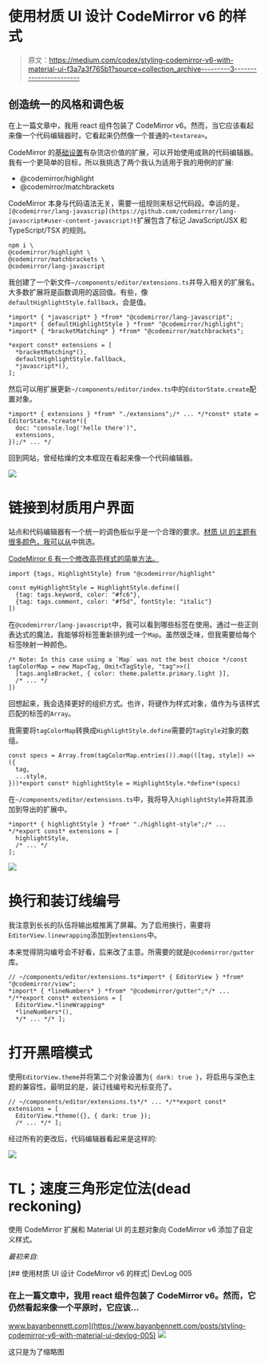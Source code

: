 # 使用材质 UI 设计 CodeMirror v6 的样式

> 原文：<https://medium.com/codex/styling-codemirror-v6-with-material-ui-f3a7a3f765b1?source=collection_archive---------3----------------------->

## 创造统一的风格和调色板

在上一篇文章中，我用 react 组件包装了 CodeMirror v6。然而，当它应该看起来像一个代码编辑器时，它看起来仍然像一个普通的`<textarea>`。

CodeMirror 的[基础设置](https://github.com/codemirror/basic-setup/blob/main/src/basic-setup.ts)有杂货店价值的扩展，可以开始使用成熟的代码编辑器。我有一个更简单的目标，所以我挑选了两个我认为适用于我的用例的扩展:

*   @codemirror/highlight
*   @codemirror/matchbrackets

CodeMirror 本身与代码语法无关，需要一组规则来标记代码段。幸运的是，`[@codemirror/lang-javascrip](https://github.com/codemirror/lang-javascript#user-content-javascript)t`扩展包含了标记 JavaScript/JSX 和 TypeScript/TSX 的规则。

```
npm i \
@codemirror/highlight \
@codemirror/matchbrackets \
@codemirror/lang-javascript
```

我创建了一个新文件`~/components/editor/extensions.ts`并导入相关的扩展名。大多数扩展将是函数调用的返回值。有些，像`defaultHighlightStyle.fallback`，会是值。

```
*import* { *javascript* } *from* "@codemirror/lang-javascript";
*import* { defaultHighlightStyle } *from* "@codemirror/highlight";
*import* { *bracketMatching* } *from* "@codemirror/matchbrackets";

*export const* extensions = [
  *bracketMatching*(),
  defaultHighlightStyle.fallback,
  *javascript*(),
];
```

然后可以用扩展更新`~/components/editor/index.ts`中的`EditorState.create`配置对象。

```
*import* { extensions } *from* "./extensions";/* ... */*const* state = EditorState.*create*({
  doc: "console.log('hello there')",
  extensions,
});/* ... */
```

回到网站，曾经枯燥的文本框现在看起来像一个代码编辑器。

![](img/67041e20735e424c2bdb0614089edc00.png)

# 链接到材质用户界面

站点和代码编辑器有一个统一的调色板似乎是一个合理的要求。[材质 UI 的主题有很多颜色，我可以从](https://next.material-ui.com/customization/default-theme/#main-content)中挑选。

[CodeMirror 6 有一个修改高亮样式的简单方法。](https://codemirror.net/6/examples/styling/#highlighting)

```
import {tags, HighlightStyle} from "@codemirror/highlight"

const myHighlightStyle = HighlightStyle.define([
  {tag: tags.keyword, color: "#fc6"},
  {tag: tags.comment, color: "#f5d", fontStyle: "italic"}
])
```

在`@codemirror/lang-javascript`中，我可以看到哪些标签在使用。通过一些正则表达式的魔法，我能够将标签重新排列成一个`Map`。虽然很乏味，但我需要给每个标签映射一种颜色。

```
/* Note: In this case using a `Map` was not the best choice */const tagColorMap = new Map<Tag, Omit<TagStyle, "tag">>([
  [tags.angleBracket, { color: theme.palette.primary.light }],
  /* ... */
])
```

回想起来，我会选择更好的组织方式。也许，将键作为样式对象，值作为与该样式匹配的标签的`Array`。

我需要将`tagColorMap`转换成`HighlightStyle.define`需要的`TagStyle`对象的数组。

```
const specs = Array.from(tagColorMap.entries()).map(([tag, style]) => ({
  tag,
  ...style,
}))*export const* highlightStyle = HighlightStyle.*define*(specs)
```

在`~/components/editor/extensions.ts`中，我将导入`highlightStyle`并将其添加到导出的扩展中。

```
*import* { highlightStyle } *from* "./highlight-style";/* ... */*export const* extensions = [
  highlightStyle,
  /* ... */
];
```

![](img/9689b492700efcd3395fa25bfa92dad1.png)

# 换行和装订线编号

我注意到长长的队伍将输出框推离了屏幕。为了启用换行，需要将`EditorView.linewrapping`添加到`extensions`中。

本来觉得阴沟编号会不好看，后来改了主意。所需要的就是`@codemirror/gutter`库。

```
// ~/components/editor/extensions.ts*import* { EditorView } *from* "@codemirror/view";
*import* { *lineNumbers* } *from* "@codemirror/gutter";*/* ... */**export const* extensions = [
  EditorView.*lineWrapping*
  *lineNumbers*(),
  */* ... */* ];
```

# 打开黑暗模式

使用`EditorView.theme`并将第二个对象设置为`{ dark: true }`，将启用与深色主题的兼容性。最明显的是，装订线编号和光标变亮了。

```
// ~/components/editor/extensions.ts*/* ... */**export const* extensions = [
  EditorView.*theme({}, { dark: true });
  /* ... */* ];
```

经过所有的更改后，代码编辑器看起来是这样的:

![](img/88f2e711688ffd3147f8c8eacdacd00b.png)

# TL；速度三角形定位法(dead reckoning)

使用 CodeMirror 扩展和 Material UI 的主题对象向 CodeMirror v6 添加了自定义样式。

*最初来自:*

[](https://www.bayanbennett.com/posts/styling-codemirror-v6-with-material-ui-devlog-005) [## 使用材质 UI 设计 CodeMirror v6 的样式| DevLog 005

### 在上一篇文章中，我用 react 组件包装了 CodeMirror v6。然而，它仍然看起来像一个平原时，它应该…

www.bayanbennett.com](https://www.bayanbennett.com/posts/styling-codemirror-v6-with-material-ui-devlog-005) ![](img/8e5119be1bb692e6343b8d27ba1cd821.png)

这只是为了缩略图